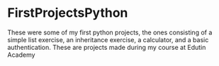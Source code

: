 # FirstProjectsPython
These were some of my first python projects, the ones consisting of a simple list exercise, an inheritance exercise, a calculator, and a basic authentication.
These are projects made during my course at Edutin Academy
